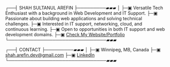 ┌──┤ SHAH SULTANUL AREFIN ├─────────▰▰▰
│
├─▣ Versatile Tech Enthusiast with a background in Web Development and IT Support.
├─▣ Passionate about building web applications and solving technical challenges.
├─▣ Interested in IT support, networking, cloud, and continuous learning.
├─▣ Open to opportunities in both IT support and web development domains.
├─▣ <a href="https://tanweer-dot-dev.vercel.app" target="_blank">Check My Website/Portfolio</a>
└───────────────────────────────▰▰▰

┌──┤ CONTACT ├─────────▰▰▰
│
├─▣ Winnipeg, MB, Canada
├─▣ <a href="mailto:shah.arefin.dev@gmail.com">shah.arefin.dev@gmail.com</a>
├─▣ <a href="https://www.linkedin.com/in/shahsarefin" target="_blank">LinkedIn</a>
└───────────────────────────────▰▰▰
